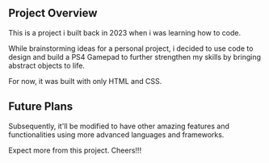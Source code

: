 ## Project Overview

This is a project i built back in 2023 when i was learning how to code.

While brainstorming ideas for a personal project, i decided to use code to design and build a PS4 Gamepad to further strengthen my skills by bringing abstract objects to life.  

For now, it was built with only HTML and CSS.

## Future Plans

Subsequently, it'll be modified to have other amazing features and functionalities using more advanced languages and frameworks.  

Expect more from this project. Cheers!!!
